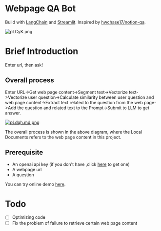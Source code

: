 # Webpage QA Bot
Build with [LangChain](https://github.com/hwchase17/langchain) and [Streamlit](https://streamlit.io/). Inspired by [hwchase17/notion-qa](https://github.com/hwchase17/notion-qa).

![pLCyK.png](https://s1.imgbed.xyz/2023/04/17/pLCyK.png)

# Brief Introduction
Enter url, then ask! 

## Overall process
Enter URL->Get web page content->Segment text->Vectorize text->Vectorize user question->Calculate similarity between user question and web page content->Extract text related to the question from the web page->Add the question and related text to the Prompt->Submit to LLM to get answer.

[![pLdqh.md.png](https://s1.imgbed.xyz/2023/04/17/pLdqh.md.png)](https://www.imgbed.com/image/pLdqh)

The overall process is shown in the above diagram, where the Local Documents refers to the web page content in this project.

## Prerequisite
- An openai api key (if you don't have ,click [here](https://platform.openai.com/account/api-keys) to get one)
- A webpage url
- A question

You can try online demo [here](https://chemroma-webpageqa-app-teafso.streamlit.app/).

# Todo
- [ ] Optimizing code
- [ ] Fix the problem of failure to retrieve certain web page content
